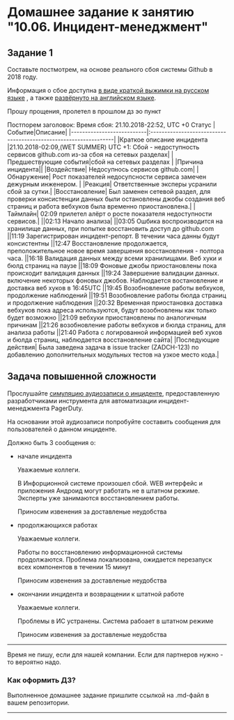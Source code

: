 # Домашнее задание к занятию "10.06. Инцидент-менеджмент"

## Задание 1

Составьте постмотрем, на основе реального сбоя системы Github в 2018 году.

Информация о сбое доступна [в виде краткой выжимки на русском языке](https://habr.com/ru/post/427301/) , а
также [развёрнуто на английском языке](https://github.blog/2018-10-30-oct21-post-incident-analysis/).

Прошу прощения, пролетел в прошлом дз эо пункт

Постпорем заголовок: 
Время сбоя: 21.10.2018-22:52, UTC +0
Статус 
|Событие|Описание|
|---------------------------|:-----------------------------------------------------------------|
|Краткое описание инцидента |21.10.2018-02:09,(WET SUMMER) UTC +1: Сбой - недоступность сервисов github.com из-за сбоя на сетевых разделах|
|Предшествующие события|сбой на сетевых разделах |
|Причина инцидента||
|Воздействие| Недосупнось сервисов github.com|
|Обнаружение| Рост показателей недосупсности сервиса замечен дежурным инженером. |
|Реакция| Ответственные эксперы усранили сбой за сутки.|
|Восстановление| Был заменен сетевой раздел, для проверки консистенции данных были остановлены джобы создания веб страниц и работа вебхуков была временно приостановлена.|
|Таймлайн| 02:09 прилетел алёрт о росте показателя недоступности сервисов.|
||02:13 Начало анализа|
||03:05 Ошбика воспроизводится на хранилище данных, при попытке восстановить доступ до github.com
||11:19 Зарегистрирован инцидент-репорт. В течении часа данны будут консистентны 
||12:47 Восстановление продолжается, преположительное новое время завершения восстановления - полтора часа.
||16:18 Валидация данных между всеми хранилищами. Веб хуки и бюлд страниц на паузе
||18:09 Фоновые джобы приостановлены пока происходит валидация данных
||19:24 Завершение валидации данных. включение некоторых фоновых джобов. Наблюдается востановление и доставка веб хуков в 16:45UTC
||19:45 Возобновление работы вебхуков, продолжение наблюдений
||19:51 Возобновление работы бюлда страниц и продолжение наблюдения
||20:32 Временная приостановка доставка вебхуков пока адреса используются, будут возобновлены как только будет возможно
||21:09 вебхуки приостановлены по аналогичным причинам
||21:26 возобновление работы вебхуков и бюлда страниц, для анализа работы
||21:40 Работа с логированной информацией веб хуков и бюлда страниц, наблюдается восстановление сайта|
|Последующие действия| Была заведена задача в issue tracker (ZADCH-123) по добавлению дополнительных
модульных тестов на узкое место кода.|



## Задача повышенной сложности

Прослушайте [симуляцию аудиозаписи о инциденте](https://youtu.be/vw6I5DYWkNA?t=1), предоставленную 
разработчиками инструмента для автоматизации инцидент-менеджмента PagerDuty.

На основании этой аудиозаписи попробуйте составить сообщения для пользователей о данном инциденте.

Должно быть 3 сообщения о:
- начале инцидента  

	Уважаемые коллеги.
	
	В Инфорционной системе произошел сбой.
	WEB интерфейс и приложения Андроид могут работать не в штатном режиме.
	Эксперты уже занимаются восстановлением работы.
	
	Приносим извенения за доставленые неудобства
	 
- продолжающихся работах  

	Уважаемые коллеги.
	
	Работы по восстановлению информационной системы продолжаются.
	Проблема локализована, ожидается перезапуск всех компонентов в течении 15 минут
	
	Приносим извенения за доставленые неудобства
	
- окончании инцидента и возвращении к штатной работе  

	Уважаемые коллеги.
	
	Проблемы в ИС устранены.
	Система рабоает в штатном режиме
	
	Приносим извенения за доставленые неудобства
---
Время не пишу, если для нашей компании.
Если для партнеров нужно - то вероятно надо. 

### Как оформить ДЗ?

Выполненное домашнее задание пришлите ссылкой на .md-файл в вашем репозитории.

---
